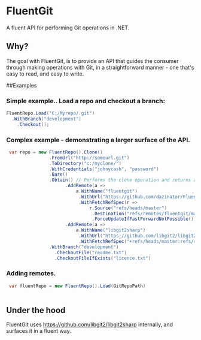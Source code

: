 # FluentGit
A fluent API for performing Git operations in .NET.

## Why?

The goal with FluentGit, is to provide an API that guides the consumer through making operations with Git, in a straightforward manner - one that's easy to read, and easy to write.

##Examples

### Simple example.. Load a repo and checkout a branch:

``` csharp
FluentRepo.Load("C:/Myrepo/.git")
  .WithBranch("development")
    .Checkout();
```

### Complex example - demonstrating a larger surface of the API.

``` csharp
 var repo = new FluentRepo().Clone()
                .FromUrl("http://someurl.git")
                .ToDirectory("c:/myclone/")
                .WithCredentials("johnycash", "password")
                .Bare()
                .Obtain() // Performs the clone operation and returns an instance of the fluent repo builder.
                      .AddRemote(a =>
                          a.WithName("fluentgit")
                           .WithUrl("https://github.com/dazinator/FluentGit.git")
                           .WithFetchRefSpec(r =>
                               r.Source("refs/heads/master")
                                .Destination("refs/remotes/fluentgit/master")
                                .ForceUpdateIfFastForwardNotPossible()))
                      .AddRemote(a =>
                          a.WithName("libgit2sharp")
                           .WithUrl("https://github.com/libgit2/libgit2sharp.git")
                           .WithFetchRefSpec("+refs/heads/master:refs/remotes/libgit2sharp/master"));
                .WithBranch("development")
                  .CheckoutFile("readme.txt")
                  .CheckoutFileIfExists("licence.txt")
```

### Adding remotes.
``` csharp
 var fluentRepo = new FluentRepo().Load(GitRepoPath)
                                          
```

## Under the hood

FluentGit uses https://github.com/libgit2/libgit2sharp internally, and surfaces it in a fluent way. 










